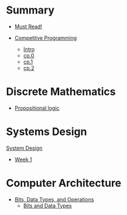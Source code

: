 # Summary

- [Must Read!](./must-read.md)

- [Competitve Programming]()
    - [Intro](./cp/CompetitiveProgramming.md)
    - [cp.0](./cp/Week1.md)
    - [cp.1](./cp/Week2.md)
    - [cp.2](./cp/eda.md)

# Discrete Mathematics

- [Propositional logic](./dm/Prop.md)

# Systems Design

[System Design]()

- [Week 1](./sp/week1)

# Computer Architecture

- [Bits, Data Types, and Operations]()
    - [Bits and Data Types](ComputerArchitecture/2/2d1d1.md)
